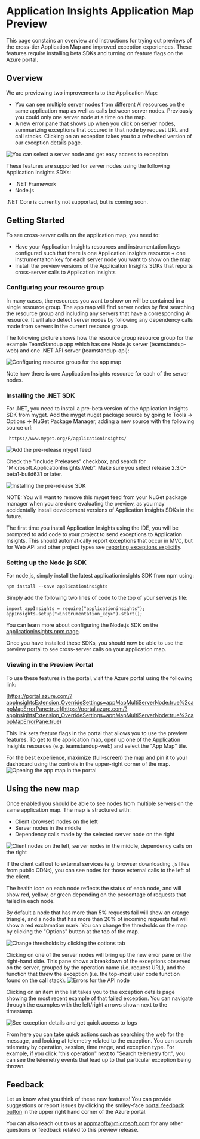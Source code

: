 [multiple-server-nodes]: ./media/app-insights-app-map/multiple-server-nodes.png
[new-exception-blade]: ./media/app-insights-app-map/new-exception-blade.png
[error-pane-flow]: ./media/app-insights-app-map/error-pane-flow.png
[api-node-selected]: ./media/app-insights-app-map/api-node-selected.png
[operation-logs]: ./media/app-insights-app-map/operation-logs.png
[pin-to-dashboard]: ./media/app-insights-app-map/pin-to-dashboard.png
[resource-group-setup]: ./media/app-insights-app-map/resource-group-setup.png
[set-threshold]: ./media/app-insights-app-map/set-threshold.png
[node-group-labels]: ./media/app-insights-app-map/multiple-server-nodes.png
[installing-beta-sdk]: ./media/app-insights-app-map/installing-beta-sdk.png
[add-myget-feed]:  ./media/app-insights-app-map/add-myget-feed.png
[exceptions-and-logs]: ./media/app-insights-app-map/exceptions-and-logs.png
[open-app-map]: ./media/app-insights-app-map/open-app-map.png



# Application Insights Application Map Preview

This page constains an overview and instructions for trying out previews of the cross-tier Application Map and improved 
exception experiences. These features require installing beta SDKs and turning on feature flags on the Azure portal.

## Overview
We are previewing two improvements to the Application Map:
* You can see multiple server nodes from different AI resources on the same application map as well as calls between server nodes.
Previously you could only one server node at a time on the map. 
* A new error pane that shows up when you click on server nodes, summarizing exceptions that occured in that node by request URL
and call stacks. Clicking on an exception takes you to a refreshed version of our exception details page.

![You can select a server node and get easy access to exception][error-pane-flow]

These features are supported for server nodes using the following Application Insights SDKs:
* .NET Framework
* Node.js

.NET Core is currently not supported, but is coming soon.

## Getting Started
To see cross-server calls on the application map, you need to:
* Have your Application Insights resources and instrumentation keys configured such that there is one Application Insights resource + one instrumentaiton key for each server node you want to show on the map
* Install the preview versions of the Application Insights SDKs that reports cross-server calls to Application Insights

### Configuring your resource group
In many cases, the resources you want to show  on will be contained in a single resource group. The app map will find server nodes
by first searching the resource group and including any servers that have a corresponding AI resource. It will also detect server nodes
by following any dependency calls made from servers in the current resource group.

The following picture shows how the resource group resource group for the example TeamStandup app which has
one Node.js server (teamstandup-web) and one .NET API server (teamstandup-api):

![Configuring resource group for the app map][resource-group-setup]

Note how there is one Application Insights resource for each of the server nodes.

### Installing the .NET SDK
For .NET, you need to install a pre-beta version of the Application Insights SDK from myget. Add the myget nuget package source
by going to Tools -> Options -> NuGet Package Manager, adding a new source with the following source url:
```
 https://www.myget.org/F/applicationinsights/
```

![Add the pre-release myget feed][add-myget-feed]

Check the "Include Preleases" checkbox, and search for "Microsoft.ApplicationInsights.Web". Make sure you select release
2.3.0-beta1-build631 or later.

![Installing the pre-release SDK][installing-beta-sdk]

NOTE: You will want to remove this myget feed from your NuGet package manager when you are done evaluating the preview,
as you may accidentally install development versions of Application Insights SDKs in the future.

The first time you install Application Insights using the IDE, you will be prompted to add code to your project to
send exceptions to Application Insights. This should automatically report exceptions that occur in MVC, but for Web API
and other project types see [reporting exceptions explicitly](https://docs.microsoft.com/en-us/azure/application-insights/app-insights-asp-net-exceptions#reporting-exceptions-explicitly).

### Setting up the Node.js SDK
For node.js, simply install the latest applicationinsights SDK from npm using:
```
npm install --save applicationinsights 
```

Simply add the following two lines of code to the top of your server.js file:
```
import appInsights = require("applicationinsights");
appInsights.setup("<instrumentation_key>").start();
```

You can learn more about configuring the Node.js SDK on the 
[applicationinsights npm page](https://www.npmjs.com/package/applicationinsights).

Once you have installed these SDKs, you should now be able to use the preview portal to see cross-server calls on your application map.

### Viewing in the Preview Portal
To use these features in the portal, visit the Azure portal using the following link:

[https://portal.azure.com/?appInsightsExtension_OverrideSettings=appMapMultiServerNode:true%2cappMapErrorPane:true](https://portal.azure.com/?appInsightsExtension_OverrideSettings=appMapMultiServerNode:true%2cappMapErrorPane:true)

This link sets feature flags in the portal that allows you to use the preview features. To get to the application map,
open up one of the Application Insights resources (e.g. teamstandup-web) and select the "App Map" tile.

For the best experience, maximize (full-screen) the map and pin it to your dashboard using the controls in the upper-right corner of the map.
![Opening the app map in the portal][open-app-map]

## Using the new map
Once enabled you should be able to see nodes from multiple servers on the same application map. The map is structured with:
* Client (browser) nodes on the left
* Server nodes in the middle
* Dependency calls made by the selected server node on the right

![Client nodes on the left, server nodes in the middle, dependency calls on the right][node-group-labels]

If the client call out to external services (e.g. browser downloading .js files from public CDNs), you can
see nodes for those external calls to the left of the client.

The health icon on each node reflects the status of each node, and will show red, yellow, or green depending on the percentage of
requests that failed in each node. 

By default a node that has more than 5% requests fail will show an orange triangle, and a node that has more than 20% of
incoming requests fail will show a red exclamation mark. You can change the thresholds on the map by clicking 
the "Options" button at the top of the map.

![Change thresholds by clicking the options tab][set-threshold]

Clicking on one of the server nodes will bring up the new error pane on the right-hand side. This pane shows a breakdown of the
exceptions observed on the server, grouped by the operation name (i.e. request URL), and the function that threw the exception 
(i.e. the top-most user code function found on the call stack).
![Errors for the API node][api-node-selected]


Clicking on an item in the list takes you to the exception details page showing the most recent example of that failed 
exception. You can navigate through the examples with the left/right arrows shown next to the timestamp.

![See exception details and get quick access to logs][exceptions-and-logs]

From here you can take quick actions such as searching the web for the message, and looking at telemetry related to the
exception. You can search telemetry by operation, session, time range, and exception type. For example, if you click 
"this operation" next to "Search telemetry for:", you can see the telemetry events that lead up to that particular exception
being thrown.


## Feedback
Let us know what you think of these new features! You can provide suggestions or report issues by clicking the smiley-face 
[portal feedback button](https://docs.microsoft.com/en-us/azure/application-insights/app-insights-get-dev-support) in the 
upper right hand corner of the Azure portal.

You can also reach out to us at [appmapfb@microsoft.com](mailto:appmapfb@microsoft.com) for any other questions or feedback
related to this preview release.
